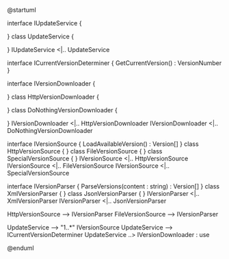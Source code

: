 @startuml

interface IUpdateService {
    
}
class UpdateService {
    
}
IUpdateService <|.. UpdateService


interface ICurrentVersionDeterminer {
    GetCurrentVersion() : VersionNumber
}



interface IVersionDownloader {

}
class HttpVersionDownloader {

}
class DoNothingVersionDownloader {
    
}
IVersionDownloader <|.. HttpVersionDownloader
IVersionDownloader <|.. DoNothingVersionDownloader


interface IVersionSource {
    LoadAvailableVersion() : Version[]
}
class HttpVersionSource { 
}
class FileVersionSource { 
}
class SpecialVersionSource { 
}
IVersionSource <|.. HttpVersionSource
IVersionSource <|.. FileVersionSource
IVersionSource <|.. SpecialVersionSource


interface IVersionParser {
    ParseVersions(content : string) : Version[]
}
class XmlVersionParser { 
}
class JsonVersionParser { 
}
IVersionParser <|.. XmlVersionParser
IVersionParser <|.. JsonVersionParser


HttpVersionSource --> IVersionParser
FileVersionSource --> IVersionParser

UpdateService --> "1..*" IVersionSource
UpdateService --> ICurrentVersionDeterminer
UpdateService ..> IVersionDownloader : use


@enduml